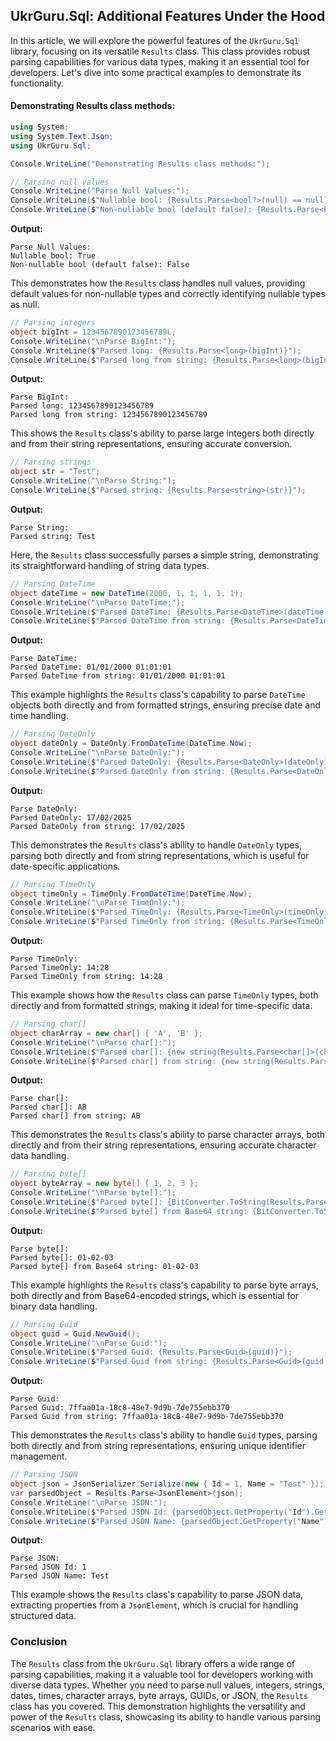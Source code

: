 ## UkrGuru.Sql: Additional Features Under the Hood

In this article, we will explore the powerful features of the `UkrGuru.Sql` library, focusing on its versatile `Results` class. This class provides robust parsing capabilities for various data types, making it an essential tool for developers. Let's dive into some practical examples to demonstrate its functionality.

#### Demonstrating Results class methods:

```csharp
using System;
using System.Text.Json;
using UkrGuru.Sql;

Console.WriteLine("Demonstrating Results class methods:");

// Parsing null values
Console.WriteLine("Parse Null Values:");
Console.WriteLine($"Nullable bool: {Results.Parse<bool?>(null) == null}");
Console.WriteLine($"Non-nullable bool (default false): {Results.Parse<bool>(null)}");
```

**Output:**
```
Parse Null Values:
Nullable bool: True
Non-nullable bool (default false): False
```
This demonstrates how the `Results` class handles null values, providing default values for non-nullable types and correctly identifying nullable types as null.

```csharp
// Parsing integers
object bigInt = 1234567890123456789L;
Console.WriteLine("\nParse BigInt:");
Console.WriteLine($"Parsed long: {Results.Parse<long>(bigInt)}");
Console.WriteLine($"Parsed long from string: {Results.Parse<long>(bigInt.ToString())}");
```

**Output:**
```
Parse BigInt:
Parsed long: 1234567890123456789
Parsed long from string: 1234567890123456789
```
This shows the `Results` class's ability to parse large integers both directly and from their string representations, ensuring accurate conversion.

```csharp
// Parsing strings
object str = "Test";
Console.WriteLine("\nParse String:");
Console.WriteLine($"Parsed string: {Results.Parse<string>(str)}");
```

**Output:**
```
Parse String:
Parsed string: Test
```
Here, the `Results` class successfully parses a simple string, demonstrating its straightforward handling of string data types.

```csharp
// Parsing DateTime
object dateTime = new DateTime(2000, 1, 1, 1, 1, 1);
Console.WriteLine("\nParse DateTime:");
Console.WriteLine($"Parsed DateTime: {Results.Parse<DateTime>(dateTime)}");
Console.WriteLine($"Parsed DateTime from string: {Results.Parse<DateTime>(dateTime.ToString())}");
```

**Output:**
```
Parse DateTime:
Parsed DateTime: 01/01/2000 01:01:01
Parsed DateTime from string: 01/01/2000 01:01:01
```
This example highlights the `Results` class's capability to parse `DateTime` objects both directly and from formatted strings, ensuring precise date and time handling.

```csharp
// Parsing DateOnly
object dateOnly = DateOnly.FromDateTime(DateTime.Now);
Console.WriteLine("\nParse DateOnly:");
Console.WriteLine($"Parsed DateOnly: {Results.Parse<DateOnly>(dateOnly)}");
Console.WriteLine($"Parsed DateOnly from string: {Results.Parse<DateOnly>(dateOnly.ToString())}");
```

**Output:**
```
Parse DateOnly:
Parsed DateOnly: 17/02/2025
Parsed DateOnly from string: 17/02/2025
```
This demonstrates the `Results` class's ability to handle `DateOnly` types, parsing both directly and from string representations, which is useful for date-specific applications.

```csharp
// Parsing TimeOnly
object timeOnly = TimeOnly.FromDateTime(DateTime.Now);
Console.WriteLine("\nParse TimeOnly:");
Console.WriteLine($"Parsed TimeOnly: {Results.Parse<TimeOnly>(timeOnly)}");
Console.WriteLine($"Parsed TimeOnly from string: {Results.Parse<TimeOnly>(timeOnly.ToString())}");
```

**Output:**
```
Parse TimeOnly:
Parsed TimeOnly: 14:28
Parsed TimeOnly from string: 14:28
```
This example shows how the `Results` class can parse `TimeOnly` types, both directly and from formatted strings, making it ideal for time-specific data.

```csharp
// Parsing char[]
object charArray = new char[] { 'A', 'B' };
Console.WriteLine("\nParse char[]:");
Console.WriteLine($"Parsed char[]: {new string(Results.Parse<char[]>(charArray))}");
Console.WriteLine($"Parsed char[] from string: {new string(Results.Parse<char[]>(new string(charArray)))}");
```

**Output:**
```
Parse char[]:
Parsed char[]: AB
Parsed char[] from string: AB
```
This demonstrates the `Results` class's ability to parse character arrays, both directly and from their string representations, ensuring accurate character data handling.

```csharp
// Parsing byte[]
object byteArray = new byte[] { 1, 2, 3 };
Console.WriteLine("\nParse byte[]:");
Console.WriteLine($"Parsed byte[]: {BitConverter.ToString(Results.Parse<byte[]>(byteArray)!)}");
Console.WriteLine($"Parsed byte[] from Base64 string: {BitConverter.ToString(Results.Parse<byte[]>(Convert.ToBase64String(byteArray))!)}");
```

**Output:**
```
Parse byte[]:
Parsed byte[]: 01-02-03
Parsed byte[] from Base64 string: 01-02-03
```
This example highlights the `Results` class's capability to parse byte arrays, both directly and from Base64-encoded strings, which is essential for binary data handling.

```csharp
// Parsing Guid
object guid = Guid.NewGuid();
Console.WriteLine("\nParse Guid:");
Console.WriteLine($"Parsed Guid: {Results.Parse<Guid>(guid)}");
Console.WriteLine($"Parsed Guid from string: {Results.Parse<Guid>(guid.ToString())}");
```

**Output:**
```
Parse Guid:
Parsed Guid: 7ffaa01a-18c8-48e7-9d9b-7de755ebb370
Parsed Guid from string: 7ffaa01a-18c8-48e7-9d9b-7de755ebb370
```
This demonstrates the `Results` class's ability to handle `Guid` types, parsing both directly and from string representations, ensuring unique identifier management.

```csharp
// Parsing JSON
object json = JsonSerializer.Serialize(new { Id = 1, Name = "Test" });
var parsedObject = Results.Parse<JsonElement>(json);
Console.WriteLine("\nParse JSON:");
Console.WriteLine($"Parsed JSON Id: {parsedObject.GetProperty("Id").GetInt32()}");
Console.WriteLine($"Parsed JSON Name: {parsedObject.GetProperty("Name").GetString()}");
```

**Output:**
```
Parse JSON:
Parsed JSON Id: 1
Parsed JSON Name: Test
```
This example shows the `Results` class's capability to parse JSON data, extracting properties from a `JsonElement`, which is crucial for handling structured data.

### Conclusion

The `Results` class from the `UkrGuru.Sql` library offers a wide range of parsing capabilities, making it a valuable tool for developers working with diverse data types. Whether you need to parse null values, integers, strings, dates, times, character arrays, byte arrays, GUIDs, or JSON, the `Results` class has you covered. This demonstration highlights the versatility and power of the `Results` class, showcasing its ability to handle various parsing scenarios with ease.